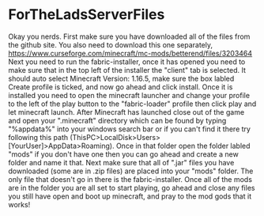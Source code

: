 # ForTheLadsServerFiles
Okay you nerds.
First make sure you have downloaded all of the files from the github site.
You also need to download this one separately, https://www.curseforge.com/minecraft/mc-mods/betterend/files/3203464
Next you need to run the fabric-installer, once it has opened you need to make sure that in the top
left of the installer the "client" tab is selected.
It should auto select Minecraft Version: 1.16.5, make sure the box labled Create profile is ticked,
and now go ahead and click install.
Once it is installed you need to open the minecraft launcher and change your profile to the left of the
play button to the "fabric-loader" profile then click play and let minecraft launch.
After Minecraft has launched close out of the game and open your ".minecraft" directory which can be found
by typing "%appdata%" into your windows search bar or if you can't find it there try
following this path (ThisPC>LocalDisk>Users>[YourUser]>AppData>Roaming). Once in that folder open the folder
labled "mods" if you don't have one then you can go ahead and create a new folder and name it that.
Next make sure that all of ".jar" files you have downloaded (some are in .zip files) are placed into your
"mods" folder. The only file that doesn't go in there is the fabric-installer.
Once all of the mods are in the folder you are all set to start playing, go ahead and close any files you still
have open and boot up minecraft, and pray to the mod gods that it works!
